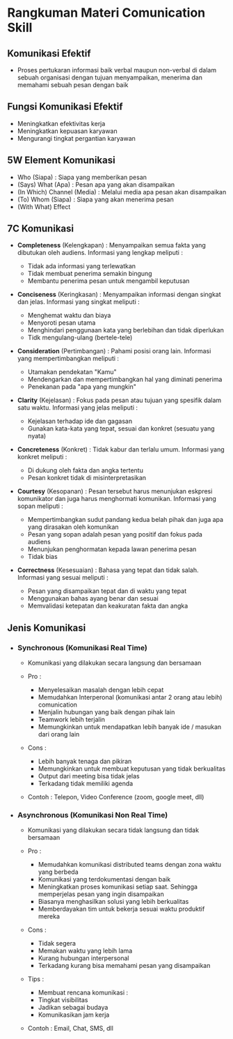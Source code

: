 # Rangkuman Materi Comunication Skill

## **Komunikasi Efektif**

- Proses pertukaran informasi baik verbal maupun non-verbal di dalam sebuah organisasi dengan tujuan menyampaikan, menerima dan memahami sebuah pesan dengan baik

## **Fungsi Komunikasi Efektif**

- Meningkatkan efektivitas kerja
- Meningkatkan kepuasan karyawan
- Mengurangi tingkat pergantian karyawan

## **5W Element Komunikasi**

- Who (Siapa) : Siapa yang memberikan pesan
- (Says) What (Apa) : Pesan apa yang akan disampaikan
- (In Which) Channel (Media) : Melalui media apa pesan akan disampaikan
- (To) Whom (Siapa) : Siapa yang akan menerima pesan
- (With What) Effect

## **7C Komunikasi**

- **Completeness** (Kelengkapan) : Menyampaikan semua fakta yang dibutukan oleh audiens. Informasi yang lengkap meliputi :

  - Tidak ada informasi yang terlewatkan
  - Tidak membuat penerima semakin bingung
  - Membantu penerima pesan untuk mengambil keputusan

- **Conciseness** (Keringkasan) : Menyampaikan informasi dengan singkat dan jelas. Informasi yang singkat meliputi :

  - Menghemat waktu dan biaya
  - Menyoroti pesan utama
  - Menghindari penggunaan kata yang berlebihan dan tidak diperlukan
  - Tidk mengulang-ulang (bertele-tele)

- **Consideration** (Pertimbangan) : Pahami posisi orang lain. Informasi yang mempertimbangkan meliputi :

  - Utamakan pendekatan "Kamu"
  - Mendengarkan dan mempertimbangkan hal yang diminati penerima
  - Penekanan pada "apa yang mungkin"

- **Clarity** (Kejelasan) : Fokus pada pesan atau tujuan yang spesifik dalam satu waktu. Informasi yang jelas meliputi :

  - Kejelasan terhadap ide dan gagasan
  - Gunakan kata-kata yang tepat, sesuai dan konkret (sesuatu yang nyata)

- **Concreteness** (Konkret) : Tidak kabur dan terlalu umum. Informasi yang konkret meliputi :

  - Di dukung oleh fakta dan angka tertentu
  - Pesan konkret tidak di misinterpretasikan

- **Courtesy** (Kesopanan) : Pesan tersebut harus menunjukan eskpresi komunikator dan juga harus menghormati komunikan. Informasi yang sopan meliputi :

  - Mempertimbangkan sudut pandang kedua belah pihak dan juga apa yang dirasakan oleh komunikan
  - Pesan yang sopan adalah pesan yang positif dan fokus pada audiens
  - Menunjukan penghormatan kepada lawan penerima pesan
  - Tidak bias

- **Correctness** (Kesesuaian) : Bahasa yang tepat dan tidak salah. Informasi yang sesuai meliputi :

  - Pesan yang disampaikan tepat dan di waktu yang tepat
  - Menggunakan bahas ayang benar dan sesuai
  - Memvalidasi ketepatan dan keakuratan fakta dan angka

## **Jenis Komunikasi**

- ### Synchronous (Komunikasi Real Time)

  - Komunikasi yang dilakukan secara langsung dan bersamaan
  - Pro :

    - Menyelesaikan masalah dengan lebih cepat
    - Memudahkan Interperonal (komunikasi antar 2 orang atau lebih) comunication
    - Menjalin hubungan yang baik dengan pihak lain
    - Teamwork lebih terjalin
    - Memungkinkan untuk mendapatkan lebih banyak ide / masukan dari orang lain

  - Cons :

    - Lebih banyak tenaga dan pikiran
    - Memungkinkan untuk membuat keputusan yang tidak berkualitas
    - Output dari meeting bisa tidak jelas
    - Terkadang tidak memiliki agenda

  - Contoh : Telepon, Video Conference (zoom, google meet, dll)

- ### Asynchronous (Komunikasi Non Real Time)

  - Komunikasi yang dilakukan secara tidak langsung dan tidak bersamaan
  - Pro :

    - Memudahkan komunikasi distributed teams dengan zona waktu yang berbeda
    - Komunikasi yang terdokumentasi dengan baik
    - Meningkatkan proses komunikasi setiap saat. Sehingga memperjelas pesan yang ingin disampaikan
    - Biasanya menghasilkan solusi yang lebih berkualitas
    - Memberdayakan tim untuk bekerja sesuai waktu produktif mereka

  - Cons :

    - Tidak segera
    - Memakan waktu yang lebih lama
    - Kurang hubungan interpersonal
    - Terkadang kurang bisa memahami pesan yang disampaikan

  - Tips :
    - Membuat rencana komunikasi :
    - Tingkat visibilitas
    - Jadikan sebagai budaya
    - Komunikasikan jam kerja
  - Contoh : Email, Chat, SMS, dll
